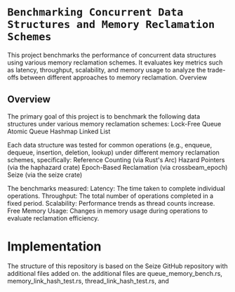 # `Benchmarking Concurrent Data Structures and Memory Reclamation Schemes`

This project benchmarks the performance of concurrent data structures using various memory reclamation schemes. It evaluates key metrics such as latency, throughput, scalability, and memory usage to analyze the trade-offs between different approaches to memory reclamation.
Overview

## Overview

The primary goal of this project is to benchmark the following data structures under various memory reclamation schemes:
Lock-Free Queue
Atomic Queue
Hashmap
Linked List

Each data structure was tested for common operations (e.g., enqueue, dequeue, insertion, deletion, lookup) under different memory reclamation schemes, specifically:
Reference Counting (via Rust's Arc)
Hazard Pointers (via the haphazard crate)
Epoch-Based Reclamation (via crossbeam_epoch)
Seize (via the seize crate)

The benchmarks measured:
Latency: The time taken to complete individual operations.
Throughput: The total number of operations completed in a fixed period.
Scalability: Performance trends as thread counts increase.
Free Memory Usage: Changes in memory usage during operations to evaluate reclamation efficiency.

# Implementation

The structure of this repository is based on the Seize GitHub repository with additional files added on. the additional files are queue_memory_bench.rs, memory_link_hash_test.rs, thread_link_hash_test.rs, and 
